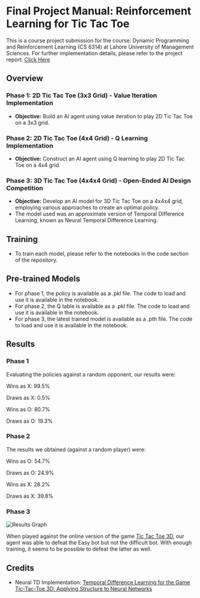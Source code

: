 # Final Project Manual: Reinforcement Learning for Tic Tac Toe

This is a course project submission for the course: Dynamic Programming and Reinforcement Learning (CS 6314) at Lahore University of Management Sciences.
For further implementation details, please refer to the project report: [Click Here](https://docs.google.com/document/d/19uPODBf38i_3-0HeDUFifDaI1aVGRjPlba4dsLCFTJE/)

## Overview

### Phase 1: 2D Tic Tac Toe (3x3 Grid) - Value Iteration Implementation

- **Objective:** Build an AI agent using value iteration to play 2D Tic Tac Toe on a 3x3 grid.

### Phase 2: 2D Tic Tac Toe (4x4 Grid) - Q Learning Implementation

- **Objective:** Construct an AI agent using Q learning to play 2D Tic Tac Toe on a 4x4 grid.

### Phase 3: 3D Tic Tac Toe (4x4x4 Grid) - Open-Ended AI Design Competition

- **Objective:** Develop an AI model for 3D Tic Tac Toe on a 4x4x4 grid, employing various approaches to create an optimal policy.
- The model used was an approximate version of Temporal Difference Learning, known as Neural Temporal Difference Learning.

## Training

- To train each model, please refer to the notebooks in the code section of the repository.

## Pre-trained Models

- For phase 1, the policy is available as a .pkl file. The code to load and use it is available in the notebook.
- For phase 2, the Q table is available as a .pkl file. The code to load and use it is available in the notebook.
- For phase 3, the latest trained model is available as a .pth file. The code to load and use it is available in the notebook.

## Results

### Phase 1

Evaluating the policies against a random opponent, our results were:

Wins as X: 99.5%

Draws as X: 0.5%

Wins as O: 80.7%

Draws as O: 19.3%

### Phase 2

The results we obtained (against a random player) were:

Wins as O: 54.7%

Draws as O: 24.9%

Wins as X: 28.2%

Draws as X: 39.8%

### Phase 3

![](https://i.imgur.com/ov4wXiT.png "Results Graph")

When played against the online version of the game [Tic Tac Toe 3D](https://www.mathsisfun.com/games/foursight-3d-tic-tac-toe.html), our agent was able to defeat the Easy bot but not the difficult bot. With enough training, it seems to be possible to defeat the latter as well.

## Credits

- Neural TD Implementation: [Temporal Difference Learning for the Game Tic-Tac-Toe 3D: Applying Structure to Neural Networks](https://www.ai.rug.nl/~mwiering/GROUP/ARTICLES/TTT3D_FINAL.pdf)
